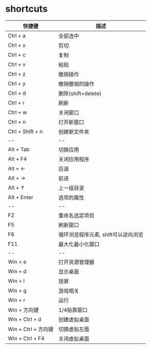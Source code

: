 # shortcuts

快捷键|描述
--|--
Ctrl + a | 全部选中
Ctrl + x | 剪切
Ctrl + c | 复制
Ctrl + v | 粘贴
Ctrl + z | 撤销操作
Ctrl + y | 撤销撤销的操作
Ctrl + d | 删除(shift+delete)
Ctrl + r | 刷新
Ctrl + w | 关闭窗口
Ctrl + n | 打开新窗口
Ctrl + Shift + n | 创建新文件夹
--|--
Alt + Tab | 切换应用
Alt + F4 | 关闭应用程序
Alt + ← | 后退
Alt + → | 前进
Alt + ↑ | 上一级目录
Alt + Enter | 选项的属性
--|--
F2 | 重命名选定项目
F5 | 刷新窗口
F6 | 循环浏览程序元素, shift可以逆向浏览
F11 | 最大化最小化窗口
--|--
Win + e | 打开资源管理器
Win + d | 显示桌面
Win + l | 锁屏
Win + g | 游戏相关
Win + r | 运行
Win + 方向键 | 1/4贴靠窗口
Win + Ctrl + d | 创建虚拟桌面
Win + Ctrl + 方向键 | 切换虚拟左面
Win + Ctrl + F4 | 关闭虚拟桌面
